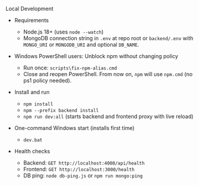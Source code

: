 Local Development

- Requirements
  - Node.js 18+ (uses `node --watch`)
  - MongoDB connection string in `.env` at repo root or `backend/.env` with `MONGO_URI` or `MONGODB_URI` and optional `DB_NAME`.

- Windows PowerShell users: Unblock npm without changing policy
  - Run once: `scripts\fix-npm-alias.cmd`
  - Close and reopen PowerShell. From now on, `npm` will use `npm.cmd` (no ps1 policy needed).

- Install and run
  - `npm install`
  - `npm --prefix backend install`
  - `npm run dev:all` (starts backend and frontend proxy with live reload)

- One-command Windows start (installs first time)
  - `dev.bat`

- Health checks
  - Backend: `GET http://localhost:4000/api/health`
  - Frontend: `GET http://localhost:3000/health`
  - DB ping: `node db-ping.js` or `npm run mongo:ping`

